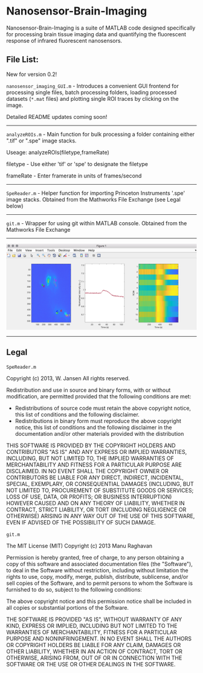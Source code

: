 # Nanosensor-Brain-Imaging
Nanosensor-Brain-Imaging is a suite of MATLAB code designed specifically for processing brain tissue imaging data and quantifying the fluorescent response of infrared fluorescent nanosensors.

## File List:

New for version 0.2!

`nanosensor_imaging_GUI.m` - Introduces a convenient GUI frontend for processing single files, batch processing folders, loading processed datasets (`*.mat` files) and plotting single ROI traces by clicking on the image.

Detailed README updates coming soon!

---

`analyzeROIs.m` - Main function for bulk processing a folder containing either ".tif" or ".spe" image stacks. 

Useage:
analyzeROIs(filetype,frameRate)

filetype - Use either 'tif' or 'spe' to designate the filetype

frameRate - Enter framerate in units of frames/second

---

`SpeReader.m` - Helper function for importing Princeton Instruments '.spe' image stacks. Obtained from the Mathworks File Exchange (see Legal below)

---

`git.m` - Wrapper for using git within MATLAB console. Obtained from the Mathworks File Exchange

---
![picture](screenshot.png)

---
## Legal
`SpeReader.m`

Copyright (c) 2013, W. Jansen 
All rights reserved.

Redistribution and use in source and binary forms, with or without 
modification, are permitted provided that the following conditions are 
met:

* Redistributions of source code must retain the above copyright 
notice, this list of conditions and the following disclaimer. 
* Redistributions in binary form must reproduce the above copyright 
notice, this list of conditions and the following disclaimer in 
the documentation and/or other materials provided with the distribution

THIS SOFTWARE IS PROVIDED BY THE COPYRIGHT HOLDERS AND CONTRIBUTORS "AS IS" 
AND ANY EXPRESS OR IMPLIED WARRANTIES, INCLUDING, BUT NOT LIMITED TO, THE 
IMPLIED WARRANTIES OF MERCHANTABILITY AND FITNESS FOR A PARTICULAR PURPOSE 
ARE DISCLAIMED. IN NO EVENT SHALL THE COPYRIGHT OWNER OR CONTRIBUTORS BE 
LIABLE FOR ANY DIRECT, INDIRECT, INCIDENTAL, SPECIAL, EXEMPLARY, OR 
CONSEQUENTIAL DAMAGES (INCLUDING, BUT NOT LIMITED TO, PROCUREMENT OF 
SUBSTITUTE GOODS OR SERVICES; LOSS OF USE, DATA, OR PROFITS; OR BUSINESS 
INTERRUPTION) HOWEVER CAUSED AND ON ANY THEORY OF LIABILITY, WHETHER IN 
CONTRACT, STRICT LIABILITY, OR TORT (INCLUDING NEGLIGENCE OR OTHERWISE) 
ARISING IN ANY WAY OUT OF THE USE OF THIS SOFTWARE, EVEN IF ADVISED OF THE 
POSSIBILITY OF SUCH DAMAGE.

`git.m`

The MIT License (MIT)
Copyright (c) 2013 Manu Raghavan

Permission is hereby granted, free of charge, to any person obtaining a copy
of this software and associated documentation files (the "Software"), to deal
in the Software without restriction, including without limitation the rights
to use, copy, modify, merge, publish, distribute, sublicense, and/or sell
copies of the Software, and to permit persons to whom the Software is
furnished to do so, subject to the following conditions:

The above copyright notice and this permission notice shall be included in
all copies or substantial portions of the Software.

THE SOFTWARE IS PROVIDED "AS IS", WITHOUT WARRANTY OF ANY KIND, EXPRESS OR
IMPLIED, INCLUDING BUT NOT LIMITED TO THE WARRANTIES OF MERCHANTABILITY,
FITNESS FOR A PARTICULAR PURPOSE AND NONINFRINGEMENT. IN NO EVENT SHALL THE
AUTHORS OR COPYRIGHT HOLDERS BE LIABLE FOR ANY CLAIM, DAMAGES OR OTHER
LIABILITY, WHETHER IN AN ACTION OF CONTRACT, TORT OR OTHERWISE, ARISING FROM,
OUT OF OR IN CONNECTION WITH THE SOFTWARE OR THE USE OR OTHER DEALINGS IN
THE SOFTWARE.
